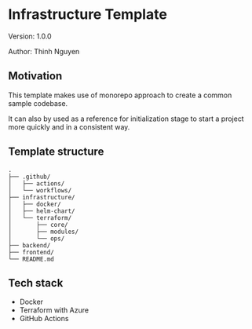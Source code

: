 # Infrastructure Template
Version: 1.0.0

Author: Thinh Nguyen

## Motivation
This template makes use of monorepo approach to create a common sample codebase. 

It can also by used as a reference for initialization stage to start a project more quickly and in a consistent way.
## Template structure
```
.
├── .github/
│   ├── actions/
│   └── workflows/
├── infrastructure/
│   ├── docker/
│   ├── helm-chart/
│   └── terraform/
│       ├── core/
│       ├── modules/
│       └── ops/
├── backend/
├── frontend/
└── README.md
```
## Tech stack
- Docker
- Terraform with Azure
- GitHub Actions